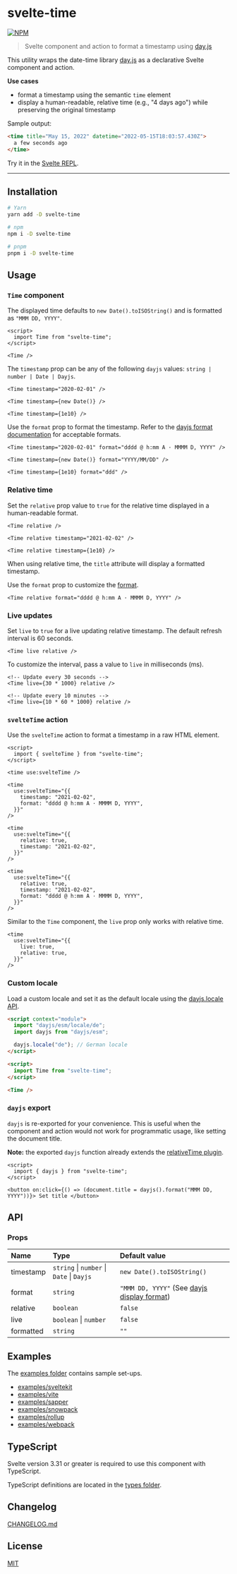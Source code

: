 # svelte-time

[![NPM][npm]][npm-url]

<!-- REPO_URL -->

> Svelte component and action to format a timestamp using [day.js](https://github.com/iamkun/dayjs)

This utility wraps the date-time library [day.js](https://github.com/iamkun/dayjs) as a declarative Svelte component and action.

**Use cases**

- format a timestamp using the semantic `time` element
- display a human-readable, relative time (e.g., "4 days ago") while preserving the original timestamp

Sample output:

<!-- prettier-ignore-start -->
```html
<time title="May 15, 2022" datetime="2022-05-15T18:03:57.430Z">
  a few seconds ago
</time>
```
<!-- prettier-ignore-end -->

Try it in the [Svelte REPL](https://svelte.dev/repl/00b3877edb80425b96bb41fb18059882).

---

<!-- TOC -->

## Installation

```bash
# Yarn
yarn add -D svelte-time

# npm
npm i -D svelte-time

# pnpm
pnpm i -D svelte-time
```

## Usage

### `Time` component

The displayed time defaults to `new Date().toISOString()` and is formatted as `"MMM DD, YYYY"`.

```svelte
<script>
  import Time from "svelte-time";
</script>

<Time />
```

The `timestamp` prop can be any of the following `dayjs` values: `string | number | Date | Dayjs`.

```svelte
<Time timestamp="2020-02-01" />

<Time timestamp={new Date()} />

<Time timestamp={1e10} />
```

Use the `format` prop to format the timestamp. Refer to the [dayjs format documentation](https://day.js.org/docs/en/display/format) for acceptable formats.

```svelte
<Time timestamp="2020-02-01" format="dddd @ h:mm A · MMMM D, YYYY" />

<Time timestamp={new Date()} format="YYYY/MM/DD" />

<Time timestamp={1e10} format="ddd" />
```

### Relative time

Set the `relative` prop value to `true` for the relative time displayed in a human-readable format.

```svelte
<Time relative />

<Time relative timestamp="2021-02-02" />

<Time relative timestamp={1e10} />
```

When using relative time, the `title` attribute will display a formatted timestamp.

Use the `format` prop to customize the [format](https://day.js.org/docs/en/display/format).

```svelte
<Time relative format="dddd @ h:mm A · MMMM D, YYYY" />
```

### Live updates

Set `live` to `true` for a live updating relative timestamp. The default refresh interval is 60 seconds.

```svelte
<Time live relative />
```

To customize the interval, pass a value to `live` in milliseconds (ms).

```svelte
<!-- Update every 30 seconds -->
<Time live={30 * 1000} relative />

<!-- Update every 10 minutes -->
<Time live={10 * 60 * 1000} relative />
```

### `svelteTime` action

Use the `svelteTime` action to format a timestamp in a raw HTML element.

<!-- prettier-ignore-start -->
```svelte
<script>
  import { svelteTime } from "svelte-time";
</script>

<time use:svelteTime />

<time
  use:svelteTime="{{
    timestamp: "2021-02-02",
    format: "dddd @ h:mm A · MMMM D, YYYY",
  }}"
/>

<time
  use:svelteTime="{{
    relative: true,
    timestamp: "2021-02-02",
  }}"
/>

<time
  use:svelteTime="{{
    relative: true,
    timestamp: "2021-02-02",
    format: "dddd @ h:mm A · MMMM D, YYYY",
  }}"
/>

```
<!-- prettier-ignore-end -->

Similar to the `Time` component, the `live` prop only works with relative time.

<!-- prettier-ignore-start -->
```svelte
<time
  use:svelteTime="{{
    live: true,
    relative: true,
  }}"
/>

```
<!-- prettier-ignore-end -->

### Custom locale

Load a custom locale and set it as the default locale using the [dayjs.locale API](https://day.js.org/docs/en/i18n/changing-locale).

<!-- prettier-ignore-start -->
```html
<script context="module">
  import "dayjs/esm/locale/de";
  import dayjs from "dayjs/esm";

  dayjs.locale("de"); // German locale
</script>

<script>
  import Time from "svelte-time";
</script>

<Time />
```
<!-- prettier-ignore-end -->

### `dayjs` export

`dayjs` is re-exported for your convenience. This is useful when the component and action would not work for programmatic usage, like setting the document title.

**Note:** the exported `dayjs` function already extends the [relativeTime plugin](https://day.js.org/docs/en/plugin/relative-time).

```svelte
<script>
  import { dayjs } from "svelte-time";
</script>

<button on:click={() => (document.title = dayjs().format("MMM DD, YYYY"))}> Set title </button>
```

## API

### Props

| Name      | Type                                                  | Default value                                                                            |
| :-------- | :---------------------------------------------------- | :--------------------------------------------------------------------------------------- |
| timestamp | `string` &#124; `number` &#124; `Date` &#124; `Dayjs` | `new Date().toISOString()`                                                               |
| format    | `string`                                              | `"MMM DD, YYYY"` (See [dayjs display format](https://day.js.org/docs/en/display/format)) |
| relative  | `boolean`                                             | `false`                                                                                  |
| live      | `boolean` &#124; `number`                             | `false`                                                                                  |
| formatted | `string`                                              | `""`                                                                                     |

## Examples

The [examples folder](examples/) contains sample set-ups.

- [examples/sveltekit](examples/sveltekit)
- [examples/vite](examples/vite)
- [examples/sapper](examples/sapper)
- [examples/snowpack](examples/snowpack)
- [examples/rollup](examples/rollup)
- [examples/webpack](examples/webpack)

## TypeScript

Svelte version 3.31 or greater is required to use this component with TypeScript.

TypeScript definitions are located in the [types folder](./types).

## Changelog

[CHANGELOG.md](CHANGELOG.md)

## License

[MIT](LICENSE)

[npm]: https://img.shields.io/npm/v/svelte-time.svg?style=for-the-badge&color=%23ff3e00
[npm-url]: https://npmjs.com/package/svelte-time
